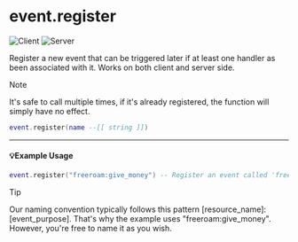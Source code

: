 # event.register

![Client](https://img.shields.io/badge/Client-00FFFF)
![Server](https://img.shields.io/badge/Server-00FF2C)

Register a new event that can be triggered later if at least one handler as been associated with it. Works on both client and server side.

> [!NOTE]
> It's safe to call multiple times, if it's already registered, the function will simply have no effect.

```lua
event.register(name --[[ string ]])
```

---

#### 💡Example Usage

```lua
event.register("freeroam:give_money") -- Register an event called 'freeroam:give_money' (You need to associate an handler later on)
```

> [!TIP]
> Our naming convention typically follows this pattern [resource_name]:[event_purpose]. That's why the example uses "freeroam:give_money". However, you're free to name it as you wish.